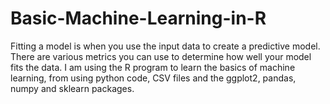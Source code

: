 # Basic-Machine-Learning-in-R
Fitting a model is when you use the input data to create a predictive model. There are various metrics you can use to determine how well your model fits the data. I am using the R program to learn the basics of machine learning, from using python code, CSV files and the ggplot2, pandas, numpy and sklearn packages.
